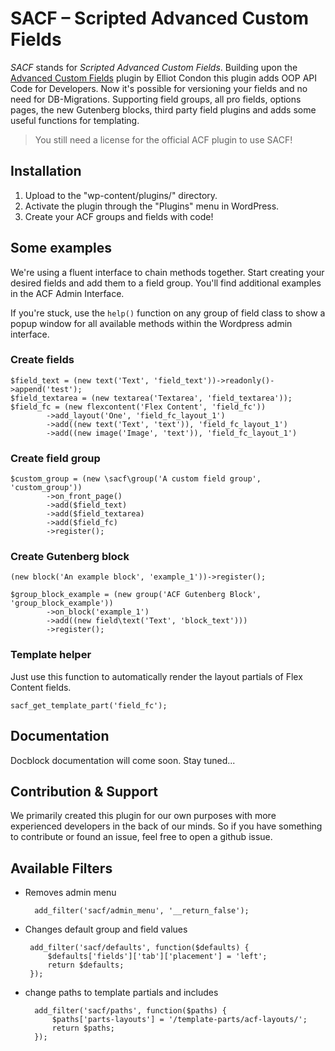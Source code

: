 # SACF – Scripted Advanced Custom Fields

*SACF* stands for *Scripted Advanced Custom Fields*.
Building upon the [Advanced Custom Fields](https://www.advancedcustomfields.com/) plugin by Elliot Condon this plugin adds OOP API Code for Developers. Now it's possible for versioning your fields and no need for DB-Migrations. Supporting field groups, all pro fields, options pages, the new Gutenberg blocks, third party field plugins and adds some useful functions for templating.

> You still need a license for the official ACF plugin to use SACF!

## Installation

1. Upload to the "wp-content/plugins/" directory.
2. Activate the plugin through the "Plugins" menu in WordPress.
3. Create your ACF groups and fields with code!

## Some examples

We're using a fluent interface to chain methods together. Start creating your desired fields and add them to a field group. You'll find additional examples in the ACF Admin Interface.

If you're stuck, use the `help()` function on any group of field class to show a popup window for all available methods within the Wordpress admin interface.

### Create fields

	$field_text = (new text('Text', 'field_text'))->readonly()->append('test');
	$field_textarea = (new textarea('Textarea', 'field_textarea'));
	$field_fc = (new flexcontent('Flex Content', 'field_fc'))
			->add_layout('One', 'field_fc_layout_1')
			->add((new text('Text', 'text')), 'field_fc_layout_1')
			->add((new image('Image', 'text')), 'field_fc_layout_1')

### Create field group

	$custom_group = (new \sacf\group('A custom field group', 'custom_group'))
			->on_front_page()
			->add($field_text)
			->add($field_textarea)
			->add($field_fc)
			->register();

### Create Gutenberg block

	(new block('An example block', 'example_1'))->register();

	$group_block_example = (new group('ACF Gutenberg Block', 'group_block_example'))
			->on_block('example_1')
			->add((new field\text('Text', 'block_text')))
			->register();

### Template helper

Just use this function to automatically render the layout partials of Flex Content fields.

	sacf_get_template_part('field_fc');

## Documentation

Docblock documentation will come soon. Stay tuned...

## Contribution & Support
We primarily created this plugin for our own purposes with more experienced developers in the back of our minds. So if you have something to contribute or found an issue, feel free to open a github issue.

## Available Filters

* Removes admin menu

		add_filter('sacf/admin_menu', '__return_false');

*  Changes default group and field values

		add_filter('sacf/defaults', function($defaults) {
			$defaults['fields']['tab']['placement'] = 'left';
			return $defaults;
		});

* change paths to template partials and includes

		add_filter('sacf/paths', function($paths) {
			$paths['parts-layouts'] = '/template-parts/acf-layouts/';
			return $paths;
		});
